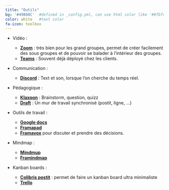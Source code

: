 ```yaml
---
title: "Outils"
bg: '#49868C'  #defined in _config.yml, can use html color like '#0fbfcf'
color: white   #text color
fa-icon: toolbox
---
```


* Vidéo : 
    * [**Zoom**](https://zoom.us/) : très bien pour les grand groupes, permet de créer facilement des sous groupes et de pouvoir se balader à l’intérieur des groupes.
    * [**Teams**](https://products.office.com/fr-fr/microsoft-teams/group-chat-software) : Souvent déjà déployé chez les clients.

* Communication :
    * [**Discord**](https://discordapp.com/) : Text et son, lorsque l’on cherche du temps réel.

* Pédagogique :
    * [**Klaxoon**](https://klaxoon.com) : Brainstorm, question, quizz
    * [**Draft**](https://draft.do) : Un mur de travail synchronisé (postit, ligne, …)

* Outils de travail :
    * [**Google docs**](https://docs.google.com) 
    * [**Framapad**](https://framapad.org/fr/) 
    * [**Framavox**](https://framavox.org/dashboard) pour discuter et prendre des décisions.

* Mindmap :
    * [**Mindmup**](https://www.mindmup.com/) 
    * [**Framindmap**](https://framindmap.org) 

* Kanban boards :
    * [**Colibris postit**](https://postit.colibris-outilslibres.org) : permet de faire un kanban board ultra minimaliste
    * [**Trello**](https://trello.com/) 
